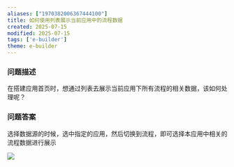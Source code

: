 ```yaml
---
aliases: ["1970382006367444100"]
title: 如何使用列表展示当前应用中的流程数据
created: 2025-07-15
modified: 2025-07-15
tags: ['e-builder']
theme: e-builder
---
```


### 问题描述

在搭建应用首页时，想通过列表去展示当前应用下所有流程的相关数据，该如何处理呢？

### 问题答案

选择数据源的时候，选中指定的应用，然后切换到流程，即可选择本应用中相关的流程数据进行展示

![](https://myhelpdoc.oss-cn-heyuan.aliyuncs.com/mdimages/4069bb046dda55427dff8ce360f18858.jpg)